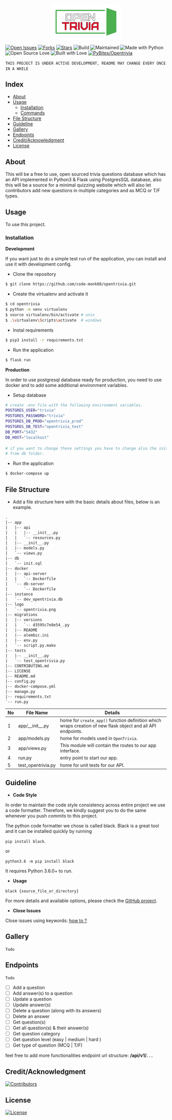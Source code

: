 <p align="center">
  <img src="./logo/opentrivia.png" width="220">
</p>

[![Open Issues](https://img.shields.io/github/issues/code-monk08/opentrivia?style=for-the-badge)](https://github.com/code-monk08/opentrivia/issues) [![Forks](https://img.shields.io/github/forks/code-monk08/opentrivia?style=for-the-badge)](https://github.com/code-monk08/opentrivia/network/members) [![Stars](https://img.shields.io/github/stars/code-monk08/opentrivia?style=for-the-badge)](https://github.com/code-monk08/opentrivia/stargazers) ![Build](https://img.shields.io/travis/code-monk08/opentrivia?style=for-the-badge) ![Maintained](https://img.shields.io/maintenance/yes/2019?style=for-the-badge&logo=github)  ![Made with Python](https://img.shields.io/badge/Made%20with-Python-blueviolet?style=for-the-badge&logo=python)  ![Open Source Love](https://img.shields.io/badge/Open%20Source-%E2%99%A5-red?style=for-the-badge&logo=open-source-initiative)  ![Built with Love](https://img.shields.io/badge/Built%20With-%E2%99%A5-critical?style=for-the-badge&logo=ko-fi) [![PyBites/Opentrivia](https://img.shields.io/badge/PyBites%2FOpentrivia-Chat-success?logo=slack&style=for-the-badge)](https://app.slack.com/client/T4SJVFM8C/CMYR582R4)

`THIS PROJECT IS UNDER ACTIVE DEVELOPMENT, README MAY CHANGE EVERY ONCE IN A WHILE`


## Index

- [About](#beginner-about)
- [Usage](#zap-usage)
  - [Installation](#electric_plug-installation)
  - [Commands](#package-commands)
- [File Structure](#file_folder-file-structure)
- [Guideline](#exclamation-guideline)  
- [Gallery](#camera-gallery)
- [Endpoints](#busstop-Endpoints)
- [Credit/Acknowledgment](#star2-creditacknowledgment)
- [License](#lock-license)

## About
This will be a free to use, open sourced trivia questions database which has an API implemented in Python3 & Flask using PostgresSQL database, also this will be a source for a minimal quizzing website which will also let contributors add new questions in multiple categories and as MCQ or T/F types. 

## Usage
To use this project.

### Installation

**Development**

If you want just to do a simple test run of the application, you can install and use it 
with development config.

- Clone the repository

```bash
$ git clone https://github.com/code-monk08/opentrivia.git
```

- Create the virtualenv and activate it

```bash
$ cd opentrivia
$ python -m venv virtualenv
$ source virtualenv/bin/activate # unix
$ .\virtualenv\Scripts\activate  # windows
```

- Instal requirements

```bash
$ pip3 install -r requirements.txt
```

- Run the application

```bash
$ flask run
```
**Production**

In order to use postgresql database ready for production, you need to use docker and to add some additional environment variables. 

- Setup database 

```bash
# create .env file with the following environment variables. 
POSTGRES_USER="trivia"
POSTGRES_PASSWORD="trivia"
POSTGRES_DB_PROD="opentrivia_prod"
POSTGRES_DB_TEST="opentrivia_test"
DB_PORT="5432"
DB_HOST="localhost"

# if you want to change these settings you have to change also the init.sql file 
# from db folder. 
```

- Run the application

```bash
$ docker-compose up
```

## File Structure
- Add a file structure here with the basic details about files, below is an example.

```
.
|-- app
|   |-- api
|   |   |-- __init__.py
|   |   `-- resources.py
|   |-- __init__.py
|   |-- models.py
|   `-- views.py
|-- db
|   `-- init.sql
|-- docker
|   |-- api-server
|   |   `-- Dockerfile
|   `-- db-server
|       `-- Dockerfile
|-- instance
|   `-- dev_opentrivia.db
|-- logo
|   `-- opentrivia.png
|-- migrations
|   |-- versions
|   |   `-- d3595c7e8e54_.py
|   |-- README
|   |-- alembic.ini
|   |-- env.py
|   `-- script.py.mako
|-- tests
|   |-- __init__.py
|   `-- test_opentrivia.py
|-- CONTRIBUTING.md
|-- LICENSE
|-- README.md
|-- config.py
|-- docker-compose.yml
|-- manage.py
|-- requirements.txt
`-- run.py
```

| No | File Name  | Details 
|----|------------|-------|
| 1  | app\/\_\_init\_\_.py | home for `create_app()` function definition which wraps creation of new flask object and all API endpoints.
| 2  | app\/models.py | home for models used in `OpenTrivia`. 
| 3  | app\/views.py | This module will contain the routes to our app interface.
| 4  | run.py | entry point to start our app.
| 5  | test_opentrivia.py | home for unit tests for our API.

## Guideline

- __Code Style__

In order to maintain the code style consistency across entire project we use a code formatter. Therefore, we kindly suggest you to do the same whenever you push commits to this project. 

The python code formatter we chose is called black. Black is a great tool and it can be installed quickly by running 

`pip install black`.  

or

`python3.6 -m pip install black`

It requires Python 3.6.0+ to run.

- __Usage__

`black {source_file_or_directory}`

For more details and available options, please check the [GitHub project](https://github.com/psf/black).

- __Close Issues__

Close issues using keywords: [how to ?](https://help.github.com/en/articles/closing-issues-using-keywords)

## Gallery
`Todo`

## Endpoints
`Todo`
- [ ] Add a question 
- [ ] Add answer(s) to a question
- [ ] Update a question
- [ ] Update answer(s)
- [ ] Delete a question (along with its answers)
- [ ] Delete an answer
- [ ] Get question(s)
- [ ] Get all question(s) & their answer(s)
- [ ] Get question category
- [ ] Get question level (easy \| medium \| hard )
- [ ] Get type of question (MCQ \| T/F)

feel free to add more functionalities
endpoint url structure:  **/api/v1/. . .**

## Credit/Acknowledgment
[![Contributors](https://img.shields.io/github/contributors/code-monk08/opentrivia?style=for-the-badge)](https://github.com/code-monk08/opentrivia/graphs/contributors)

## License
[![License](https://img.shields.io/github/license/code-monk08/opentrivia?style=for-the-badge)](https://github.com/code-monk08/opentrivia/blob/master/LICENSE)
